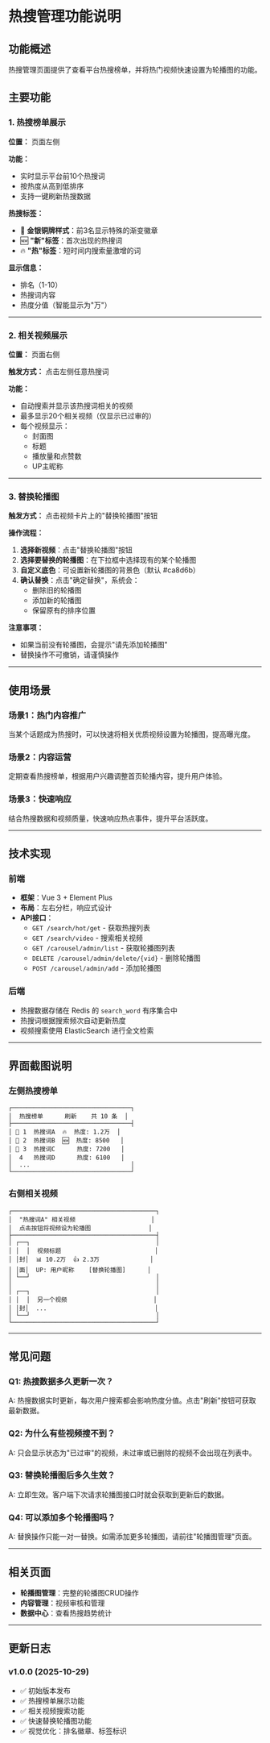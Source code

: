 # 热搜管理功能说明

## 功能概述

热搜管理页面提供了查看平台热搜榜单，并将热门视频快速设置为轮播图的功能。

## 主要功能

### 1. 热搜榜单展示

**位置：** 页面左侧

**功能：**
- 实时显示平台前10个热搜词
- 按热度从高到低排序
- 支持一键刷新热搜数据

**热搜标签：**
- 🏅 **金银铜牌样式**：前3名显示特殊的渐变徽章
- 🆕 **"新"标签**：首次出现的热搜词
- 🔥 **"热"标签**：短时间内搜索量激增的词

**显示信息：**
- 排名（1-10）
- 热搜词内容
- 热度分值（智能显示为"万"）

---

### 2. 相关视频展示

**位置：** 页面右侧

**触发方式：** 点击左侧任意热搜词

**功能：**
- 自动搜索并显示该热搜词相关的视频
- 最多显示20个相关视频（仅显示已过审的）
- 每个视频显示：
  - 封面图
  - 标题
  - 播放量和点赞数
  - UP主昵称

---

### 3. 替换轮播图

**触发方式：** 点击视频卡片上的"替换轮播图"按钮

**操作流程：**

1. **选择新视频**：点击"替换轮播图"按钮
2. **选择要替换的轮播图**：在下拉框中选择现有的某个轮播图
3. **自定义底色**：可设置新轮播图的背景色（默认 #ca8d6b）
4. **确认替换**：点击"确定替换"，系统会：
   - 删除旧的轮播图
   - 添加新的轮播图
   - 保留原有的排序位置

**注意事项：**
- 如果当前没有轮播图，会提示"请先添加轮播图"
- 替换操作不可撤销，请谨慎操作

---

## 使用场景

### 场景1：热门内容推广
当某个话题成为热搜时，可以快速将相关优质视频设置为轮播图，提高曝光度。

### 场景2：内容运营
定期查看热搜榜单，根据用户兴趣调整首页轮播内容，提升用户体验。

### 场景3：快速响应
结合热搜数据和视频质量，快速响应热点事件，提升平台活跃度。

---

## 技术实现

### 前端
- **框架**：Vue 3 + Element Plus
- **布局**：左右分栏，响应式设计
- **API接口**：
  - `GET /search/hot/get` - 获取热搜列表
  - `GET /search/video` - 搜索相关视频
  - `GET /carousel/admin/list` - 获取轮播图列表
  - `DELETE /carousel/admin/delete/{vid}` - 删除轮播图
  - `POST /carousel/admin/add` - 添加轮播图

### 后端
- 热搜数据存储在 Redis 的 `search_word` 有序集合中
- 热搜词根据搜索频次自动更新热度
- 视频搜索使用 ElasticSearch 进行全文检索

---

## 界面截图说明

### 左侧热搜榜单
```
┌─────────────────────────────────┐
│  热搜榜单      刷新    共 10 条  │
├─────────────────────────────────┤
│ 🥇 1  热搜词A  🔥  热度: 1.2万  │
│ 🥈 2  热搜词B  🆕  热度: 8500   │
│ 🥉 3  热搜词C      热度: 7200   │
│  4   热搜词D      热度: 6100   │
│  ...                            │
└─────────────────────────────────┘
```

### 右侧相关视频
```
┌────────────────────────────────────────┐
│  "热搜词A" 相关视频                     │
│  点击按钮将视频设为轮播图                │
├────────────────────────────────────────┤
│ ┌──┐                                   │
│ │  │  视频标题                          │
│ │封│  📊 10.2万  👍 2.3万              │
│ │面│  UP: 用户昵称    [替换轮播图]      │
│ └──┘                                   │
│                                        │
│ ┌──┐                                   │
│ │  │  另一个视频                        │
│ │封│  ...                              │
│ └──┘                                   │
└────────────────────────────────────────┘
```

---

## 常见问题

### Q1: 热搜数据多久更新一次？
A: 热搜数据实时更新，每次用户搜索都会影响热度分值。点击"刷新"按钮可获取最新数据。

### Q2: 为什么有些视频搜不到？
A: 只会显示状态为"已过审"的视频，未过审或已删除的视频不会出现在列表中。

### Q3: 替换轮播图后多久生效？
A: 立即生效。客户端下次请求轮播图接口时就会获取到更新后的数据。

### Q4: 可以添加多个轮播图吗？
A: 替换操作只能一对一替换。如需添加更多轮播图，请前往"轮播图管理"页面。

---

## 相关页面

- **轮播图管理**：完整的轮播图CRUD操作
- **内容管理**：视频审核和管理
- **数据中心**：查看热搜趋势统计

---

## 更新日志

### v1.0.0 (2025-10-29)
- ✅ 初始版本发布
- ✅ 热搜榜单展示功能
- ✅ 相关视频搜索功能
- ✅ 快速替换轮播图功能
- ✅ 视觉优化：排名徽章、标签标识

